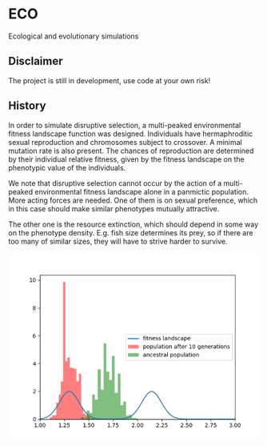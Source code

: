 # ECO
Ecological and evolutionary simulations

## Disclaimer
The project is still in development, use code at your own risk!

## History
In order to simulate disruptive selection, a multi-peaked environmental fitness landscape function was designed. Individuals have hermaphroditic sexual reproduction and chromosomes subject to crossover. A minimal mutation rate is also present. The chances of reproduction are determined by their individual relative fitness, given by the fitness landscape on the phenotypic value of the individuals.


We note that disruptive selection cannot occur by the action of a multi-peaked environmental fitness landscape alone in a panmictic population. More acting forces are needed.
One of them is on sexual preference, which in this case should make similar phenotypes mutually attractive. 

The other one is the resource extinction, which should depend in some way on the phenotype density. E.g. fish size determines its prey, so if there are too many of similar sizes, they will have to strive harder to survive.

![A](gallery/disrupt_fail.png "A")
